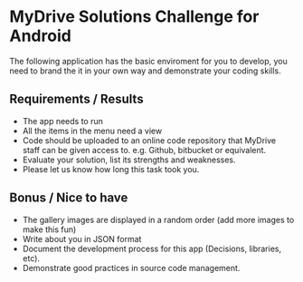 # MyDrive Solutions Challenge for Android

The following application has the basic enviroment for you to develop, you need to brand the it in your own way and demonstrate your coding skills.

## Requirements / Results

* The app needs to run
* All the items in the menu need a view
* Code should be uploaded to an online code repository that MyDrive staff can be given access to. e.g. Github, bitbucket or equivalent.
* Evaluate your solution, list its strengths and weaknesses. 
* Please let us know how long this task took you.

## Bonus / Nice to have

* The gallery images are displayed in a random order (add more images to make this fun)
* Write about you in JSON format
* Document the development process for this app (Decisions, libraries, etc).
* Demonstrate good practices in source code management.

